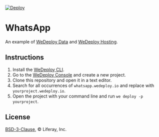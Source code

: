 [![Deploy](https://cdn.wedeploy.com/images/deploy.svg)](https://console.wedeploy.com/deploy?repo=https://github.com/wedeploy-examples/whatsapp-web-example)

# WhatsApp

An example of [WeDeploy Data](https://wedeploy.com/docs/data/) and [WeDeploy Hosting](https://wedeploy.com/docs/hosting/).

## Instructions

1. Install the [WeDeploy CLI](https://wedeploy.com/docs/intro/using-the-command-line/).
2. Go to the [WeDeploy Console](https://console.wedeploy.com) and create a new project.
3. Clone this repository and open it in a text editor.
4. Search for all occurrences of `whatsapp.wedeploy.io` and replace with `yourproject.wedeploy.io`.
5. Open the project with your command line and run `we deploy -p yourproject`.

## License

[BSD-3-Clause](./LICENSE.md), © Liferay, Inc.
